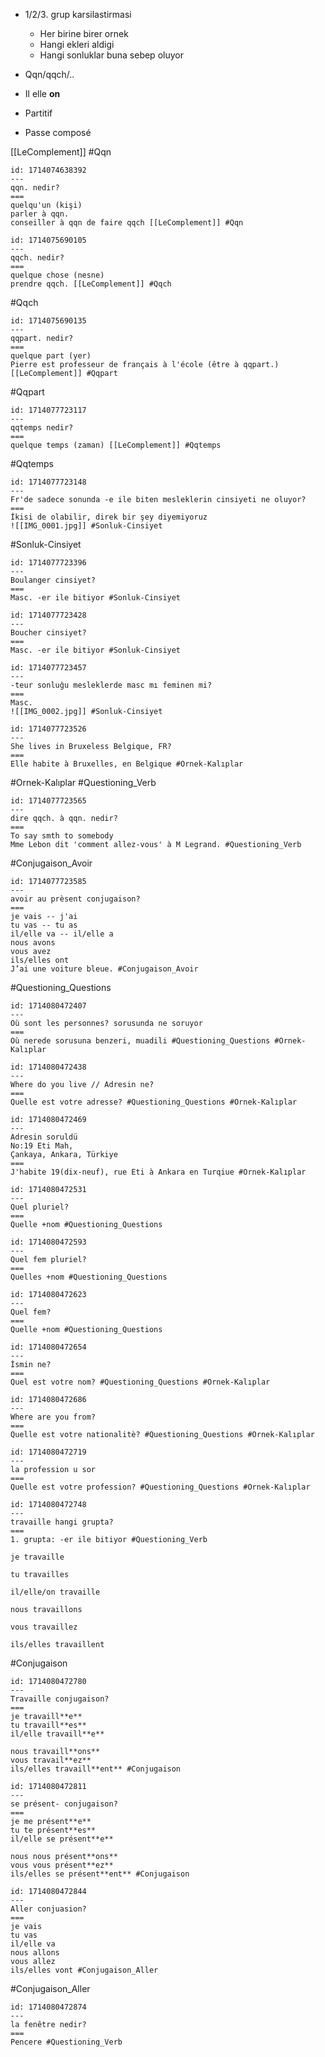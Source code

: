 - 1/2/3. grup karsilastirmasi 
	- Her birine birer ornek 
	- Hangi ekleri aldigi
	- Hangi sonluklar buna sebep oluyor

- Qqn/qqch/..

- Il elle **on**

- Partitif
- Passe composé

[[LeComplement]] #Qqn
```anki
id: 1714074638392
---
qqn. nedir?
===
quelqu'un (kişi)
parler à qqn.
conseiller à qqn de faire qqch [[LeComplement]] #Qqn
```
```anki
id: 1714075690105
---
qqch. nedir?
===
quelque chose (nesne)
prendre qqch. [[LeComplement]] #Qqch
```
#Qqch
```anki
id: 1714075690135
---
qqpart. nedir?
===
quelque part (yer)
Pierre est professeur de français à l'école (être à qqpart.) [[LeComplement]] #Qqpart
```
#Qqpart
```anki
id: 1714077723117
---
qqtemps nedir?
===
quelque temps (zaman) [[LeComplement]] #Qqtemps
```
#Qqtemps
```anki
id: 1714077723148
---
Fr'de sadece sonunda -e ile biten mesleklerin cinsiyeti ne oluyor?
===
İkisi de olabilir, direk bir şey diyemiyoruz
![[IMG_0001.jpg]] #Sonluk-Cinsiyet
```
#Sonluk-Cinsiyet
```anki
id: 1714077723396
---
Boulanger cinsiyet?
===
Masc. -er ile bitiyor #Sonluk-Cinsiyet
```

```anki
id: 1714077723428
---
Boucher cinsiyet?
===
Masc. -er ile bitiyor #Sonluk-Cinsiyet
```

```anki
id: 1714077723457
---
-teur sonluğu mesleklerde masc mı feminen mi?
===
Masc.
![[IMG_0002.jpg]] #Sonluk-Cinsiyet
```

```anki
id: 1714077723526
---
She lives in Bruxeless Belgique, FR?
===
Elle habite à Bruxelles, en Belgique #Ornek-Kalıplar
```
#Ornek-Kalıplar #Questioning_Verb
```anki
id: 1714077723565
---
dire qqch. à qqn. nedir?
===
To say smth to somebody
Mme Lebon dit 'comment allez-vous' à M Legrand. #Questioning_Verb
```
#Conjugaison_Avoir
```anki
id: 1714077723585
---
avoir au prèsent conjugaison?
===
je vais -- j'ai
tu vas -- tu as
il/elle va -- il/elle a
nous avons
vous avez
ils/elles ont
J’ai une voiture bleue. #Conjugaison_Avoir
```

#Questioning_Questions
```anki
id: 1714080472407
---
Où sont les personnes? sorusunda ne soruyor
===
Où nerede sorusuna benzeri, muadili #Questioning_Questions #Ornek-Kalıplar
```
```anki
id: 1714080472438
---
Where do you live // Adresin ne?
===
Quelle est votre adresse? #Questioning_Questions #Ornek-Kalıplar
```

```anki
id: 1714080472469
---
Adresin soruldü
No:19 Eti Mah,
Çankaya, Ankara, Türkiye
===
J'habite 19(dix-neuf), rue Eti à Ankara en Turqiue #Ornek-Kalıplar 
```

```anki
id: 1714080472531
---
Quel pluriel?
===
Quelle +nom #Questioning_Questions 
```

```anki
id: 1714080472593
---
Quel fem pluriel?
===
Quelles +nom #Questioning_Questions 
```

```anki
id: 1714080472623
---
Quel fem?
===
Quelle +nom #Questioning_Questions 
```

```anki
id: 1714080472654
---
İsmin ne?
===
Quel est votre nom? #Questioning_Questions #Ornek-Kalıplar   
```

```anki
id: 1714080472686
---
Where are you from?
===
Quelle est votre nationalitè? #Questioning_Questions #Ornek-Kalıplar   
```

```anki
id: 1714080472719
---
la profession u sor
===
Quelle est votre profession? #Questioning_Questions #Ornek-Kalıplar   
```

```anki
id: 1714080472748
---
travaille hangi grupta?
===
1. grupta: -er ile bitiyor #Questioning_Verb 

je travaille

tu travailles

il/elle/on travaille

nous travaillons

vous travaillez

ils/elles travaillent
```
#Conjugaison
```anki
id: 1714080472780
---
Travaille conjugaison?
===
je travaill**e**
tu travaill**es**
il/elle travaill**e**

nous travaill**ons**
vous travail**ez**
ils/elles travaill**ent** #Conjugaison
```

```anki
id: 1714080472811
---
se présent- conjugaison?
===
je me présent**e**
tu te présent**es**
il/elle se présent**e**

nous nous présent**ons**
vous vous présent**ez**
ils/elles se présent**ent** #Conjugaison 
```

```anki
id: 1714080472844
---
Aller conjuasion?
===
je vais
tu vas
il/elle va
nous allons
vous allez
ils/elles vont #Conjugaison_Aller
```
#Conjugaison_Aller
```anki
id: 1714080472874
---
la fenêtre nedir?
===
Pencere #Questioning_Verb 
```




























